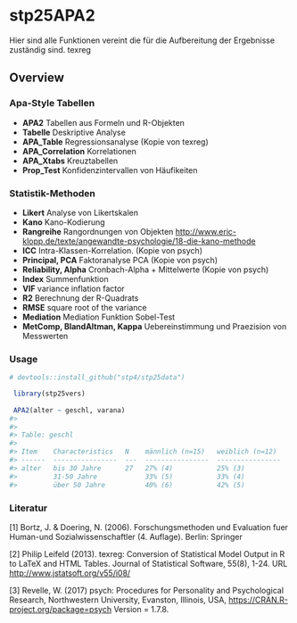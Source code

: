 
<!-- README.md is generated from README.Rmd. Please edit that file -->
stp25APA2
=========

Hier sind alle Funktionen vereint die für die Aufbereitung der Ergebnisse zuständig sind. texreg

Overview
--------

### Apa-Style Tabellen

-   **APA2** Tabellen aus Formeln und R-Objekten
-   **Tabelle** Deskriptive Analyse
-   **APA\_Table** Regressionsanalyse (Kopie von texreg)
-   **APA\_Correlation** Korrelationen
-   **APA\_Xtabs** Kreuztabellen
-   **Prop\_Test** Konfidenzintervallen von Häufikeiten

### Statistik-Methoden

-   **Likert** Analyse von Likertskalen
-   **Kano** Kano-Kodierung
-   **Rangreihe** Rangordnungen von Objekten <http://www.eric-klopp.de/texte/angewandte-psychologie/18-die-kano-methode>
-   **ICC** Intra-Klassen-Korrelation. (Kopie von psych)
-   **Principal, PCA** Faktoranalyse PCA (Kopie von psych)
-   **Reliability, Alpha** Cronbach-Alpha + Mittelwerte (Kopie von psych)
-   **Index** Summenfunktion
-   **VIF** variance inflation factor
-   **R2** Berechnung der R-Quadrats
-   **RMSE** square root of the variance
-   **Mediation** Mediation Funktion Sobel-Test
-   **MetComp, BlandAltman, Kappa** Uebereinstimmung und Praezision von Messwerten

### Usage

``` r
# devtools::install_github("stp4/stp25data")

 library(stp25vers)
 
 APA2(alter ~ geschl, varana)
#> 
#> 
#> Table: geschl 
#> 
#> Item    Characteristics   N    männlich (n=15)   weiblich (n=12) 
#> ------  ----------------  ---  ----------------  ----------------
#> alter   bis 30 Jahre      27   27% (4)           25% (3)         
#>         31-50 Jahre            33% (5)           33% (4)         
#>         über 50 Jahre          40% (6)           42% (5)
```

### Literatur

\[1\] Bortz, J. & Doering, N. (2006). Forschungsmethoden und Evaluation fuer Human-und Sozialwissenschaftler (4. Auflage). Berlin: Springer

\[2\] Philip Leifeld (2013). texreg: Conversion of Statistical Model Output in R to LaTeX and HTML Tables. Journal of Statistical Software, 55(8), 1-24. URL <http://www.jstatsoft.org/v55/i08/>

\[3\] Revelle, W. (2017) psych: Procedures for Personality and Psychological Research, Northwestern University, Evanston, Illinois, USA, <https://CRAN.R-project.org/package=psych> Version = 1.7.8.
